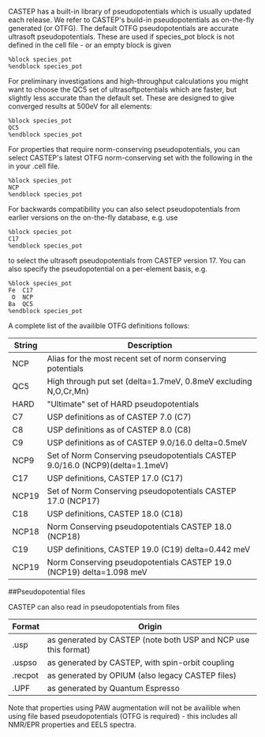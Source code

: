 
CASTEP has a built-in library of pseudopotentials which is usually updated each release. We refer to CASTEP's build-in pseudopotentials as on-the-fly generated (or OTFG).  The default OTFG pseudopotentials are accurate ultrasoft pseudopotentials. These are used if species_pot block is not defined in the cell file - or an empty block is given
```
%block species_pot
%endblock species_pot
```

For preliminary investigations and high-throughput calculations you might want to choose the QC5 set of ultrasoftpotentials which are faster, but slightly less accurate than the default set. These are designed to give converged results at 500eV for all elements:
```
%block species_pot
QC5
%endblock species_pot
```


For properties that require norm-conserving pseudopotentials, you can select CASTEP's latest OTFG norm-conserving set with the following in the
in your <seed>.cell file.
```
%block species_pot
NCP
%endblock species_pot
```
For backwards compatibility you can also select pseudopotentials from earlier versions on the on-the-fly database, e.g. use
```
%block species_pot
C17
%endblock species_pot
```
to select the ultrasoft pseudopotentials from CASTEP version 17. You can also specify the pseudopotential on a per-element basis, e.g.
```
%block species_pot
Fe  C17
 O  NCP
Ba  QC5
%endblock species_pot
```

A complete list of the availible OTFG definitions follows:

String | Description
----- | --------
NCP     | Alias for the most recent set of norm conserving potentials
QC5  | High through put set (delta=1.7meV, 0.8meV excluding N,O,Cr,Mn)
HARD | "Ultimate" set of HARD pseudopotentials
C7      |  USP definitions as of CASTEP 7.0 (C7)
C8      |  USP definitions as of CASTEP 8.0 (C8)
C9      | USP  definitions as of CASTEP 9.0/16.0 delta=0.5meV
NCP9  |  Set of Norm Conserving pseudopotentials CASTEP 9.0/16.0 (NCP9)(delta=1.1meV)
C17    |  USP definitions, CASTEP 17.0 (C17)
NCP19 | Set of Norm Conserving pseudopotentials CASTEP 17.0 (NCP17)
C18     |  USP definitions, CASTEP 18.0 (C18)
NCP18 |  Norm Conserving pseudopotentials CASTEP 18.0 (NCP18) 
C19     |  USP definitions, CASTEP 19.0 (C19) delta=0.442 meV
NCP19 |  Norm Conserving pseudopotentials CASTEP 19.0 (NCP19) delta=1.098 meV

##Pseudopotential files

CASTEP can also read in pseudopotentials from files

Format | Origin
------|-----
.usp     | as generated by CASTEP (note both USP and NCP use this format)
.uspso | as generated by CASTEP, with spin-orbit coupling
.recpot | as generated by OPIUM (also legacy CASTEP files)
.UPF     | as generated by Quantum Espresso

Note that properties using PAW augmentation will not be availible when using file based pseudopotentials (OTFG is required) - this includes all NMR/EPR properties and EELS spectra.
